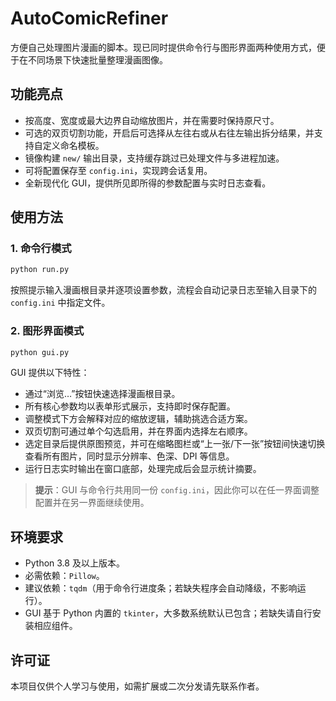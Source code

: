 # AutoComicRefiner

方便自己处理图片漫画的脚本。现已同时提供命令行与图形界面两种使用方式，便于在不同场景下快速批量整理漫画图像。

## 功能亮点

* 按高度、宽度或最大边界自动缩放图片，并在需要时保持原尺寸。
* 可选的双页切割功能，开启后可选择从左往右或从右往左输出拆分结果，并支持自定义命名模板。
* 镜像构建 `new/` 输出目录，支持缓存跳过已处理文件与多进程加速。
* 可将配置保存至 `config.ini`，实现跨会话复用。
* 全新现代化 GUI，提供所见即所得的参数配置与实时日志查看。

## 使用方法

### 1. 命令行模式

```bash
python run.py
```

按照提示输入漫画根目录并逐项设置参数，流程会自动记录日志至输入目录下的 `config.ini` 中指定文件。

### 2. 图形界面模式

```bash
python gui.py
```

GUI 提供以下特性：

* 通过“浏览…”按钮快速选择漫画根目录。
* 所有核心参数均以表单形式展示，支持即时保存配置。
* 调整模式下方会解释对应的缩放逻辑，辅助挑选合适方案。
* 双页切割可通过单个勾选启用，并在界面内选择左右顺序。
* 选定目录后提供原图预览，并可在缩略图栏或“上一张/下一张”按钮间快速切换查看所有图片，同时显示分辨率、色深、DPI 等信息。
* 运行日志实时输出在窗口底部，处理完成后会显示统计摘要。

> **提示**：GUI 与命令行共用同一份 `config.ini`，因此你可以在任一界面调整配置并在另一界面继续使用。

## 环境要求

* Python 3.8 及以上版本。
* 必需依赖：`Pillow`。
* 建议依赖：`tqdm`（用于命令行进度条；若缺失程序会自动降级，不影响运行）。
* GUI 基于 Python 内置的 `tkinter`，大多数系统默认已包含；若缺失请自行安装相应组件。

## 许可证

本项目仅供个人学习与使用，如需扩展或二次分发请先联系作者。
